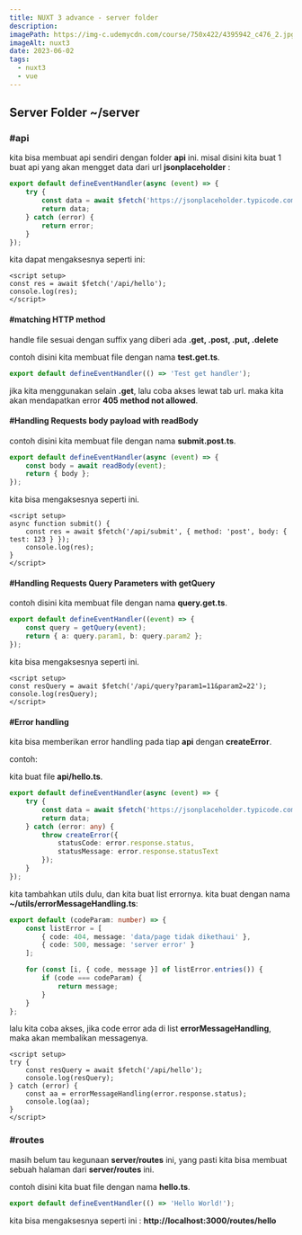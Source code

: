 ```yaml
---
title: NUXT 3 advance - server folder
description:
imagePath: https://img-c.udemycdn.com/course/750x422/4395942_c476_2.jpg
imageAlt: nuxt3
date: 2023-06-02
tags:
  - nuxt3
  - vue
---
```


## Server Folder ~/server

### #api

kita bisa membuat api sendiri dengan folder **api** ini. misal disini kita buat 1 buat api yang akan mengget data dari url **jsonplaceholder** :

```ts
export default defineEventHandler(async (event) => {
	try {
		const data = await $fetch('https://jsonplaceholder.typicode.com/posts');
		return data;
	} catch (error) {
		return error;
	}
});
```

kita dapat mengaksesnya seperti ini:

```vue
<script setup>
const res = await $fetch('/api/hello');
console.log(res);
</script>
```

#### #matching HTTP method

handle file sesuai dengan suffix yang diberi ada **.get, .post, .put, .delete**

contoh disini kita membuat file dengan nama **test.get.ts**.

```ts
export default defineEventHandler(() => 'Test get handler');
```

jika kita menggunakan selain **.get**, lalu coba akses lewat tab url. maka kita akan mendapatkan error **405 method not allowed**.

#### #Handling Requests body payload with readBody

contoh disini kita membuat file dengan nama **submit.post.ts**.

```ts
export default defineEventHandler(async (event) => {
	const body = await readBody(event);
	return { body };
});
```

kita bisa mengaksesnya seperti ini.

```vue
<script setup>
async function submit() {
	const res = await $fetch('/api/submit', { method: 'post', body: { test: 123 } });
	console.log(res);
}
</script>
```

#### #Handling Requests Query Parameters with getQuery

contoh disini kita membuat file dengan nama **query.get.ts**.

```ts
export default defineEventHandler((event) => {
	const query = getQuery(event);
	return { a: query.param1, b: query.param2 };
});
```

kita bisa mengaksesnya seperti ini.

```vue
<script setup>
const resQuery = await $fetch('/api/query?param1=11&param2=22');
console.log(resQuery);
</script>
```

#### #Error handling

kita bisa memberikan error handling pada tiap **api** dengan **createError**.

contoh:

kita buat file **api/hello.ts**.

```ts
export default defineEventHandler(async (event) => {
	try {
		const data = await $fetch('https://jsonplaceholder.typicode.com/posts');
		return data;
	} catch (error: any) {
		throw createError({
			statusCode: error.response.status,
			statusMessage: error.response.statusText
		});
	}
});
```

kita tambahkan utils dulu, dan kita buat list errornya. kita buat dengan nama **~/utils/errorMessageHandling.ts**:

```ts
export default (codeParam: number) => {
	const listError = [
		{ code: 404, message: 'data/page tidak dikethaui' },
		{ code: 500, message: 'server error' }
	];

	for (const [i, { code, message }] of listError.entries()) {
		if (code === codeParam) {
			return message;
		}
	}
};
```

lalu kita coba akses, jika code error ada di list **errorMessageHandling**, maka akan membalikan messagenya.

```vue
<script setup>
try {
	const resQuery = await $fetch('/api/hello');
	console.log(resQuery);
} catch (error) {
	const aa = errorMessageHandling(error.response.status);
	console.log(aa);
}
</script>
```

### #routes

masih belum tau kegunaan **server/routes** ini, yang pasti kita bisa membuat sebuah halaman dari **server/routes** ini.

contoh disini kita buat file dengan nama **hello.ts**.

```ts
export default defineEventHandler(() => 'Hello World!');
```

kita bisa mengaksesnya seperti ini : **http://localhost:3000/routes/hello**
